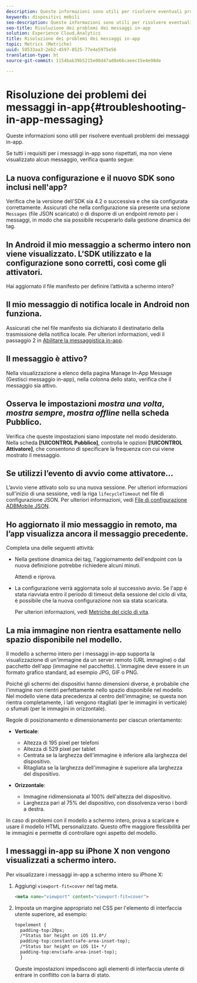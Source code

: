 ```yaml
---
description: Queste informazioni sono utili per risolvere eventuali problemi dei messaggi in-app.
keywords: dispositivi mobili
seo-description: Queste informazioni sono utili per risolvere eventuali problemi dei messaggi in-app.
seo-title: Risoluzione dei problemi dei messaggi in-app
solution: Experience Cloud,Analytics
title: Risoluzione dei problemi dei messaggi in-app
topic: Metrics (Metriche)
uuid: 58533aa3-2eb2-4597-8525-77e4e5975e56
translation-type: ht
source-git-commit: 1154bab39b5215e00d47ad8e66caeec15e4e98de

---
```



# Risoluzione dei problemi dei messaggi in-app{#troubleshooting-in-app-messaging}

Queste informazioni sono utili per risolvere eventuali problemi dei messaggi in-app.

Se tutti i requisiti per i messaggi in-app sono rispettati, ma non viene visualizzato alcun messaggio, verifica quanto segue:

## La nuova configurazione e il nuovo SDK sono inclusi nell'app?

Verifica che la versione dell'SDK sia 4.2 o successiva e che sia configurata correttamente. Assicurati che nella configurazione sia presente una sezione `Messages` (file JSON scaricato) o di disporre di un endpoint remoto per i messaggi, in modo che sia possibile recuperarlo dalla gestione dinamica dei tag.

## In Android il mio messaggio a schermo intero non viene visualizzato. L’SDK utilizzato e la configurazione sono corretti, così come gli attivatori.

Hai aggiornato il file manifesto per definire l’attività a schermo intero?

## Il mio messaggio di notifica locale in Android non funziona.

Assicurati che nel file manifesto sia dichiarato il destinatario della trasmissione della notifica locale. Per ulteriori informazioni, vedi il passaggio 2 in [Abilitare la messaggistica in-app](/help/android/messaging-main/messaging/messaging.md).

## Il messaggio è attivo?

Nella visualizzazione a elenco della pagina Manage In-App Message (Gestisci messaggio in-app), nella colonna dello stato, verifica che il messaggio sia attivo.

## Osserva le impostazioni *mostra una volta*, *mostra sempre*, *mostra offline* nella scheda Pubblico.

Verifica che queste impostazioni siano impostate nel modo desiderato. Nella scheda **[!UICONTROL Pubblico]**, controlla le opzioni **[!UICONTROL Attivatore]**, che consentono di specificare la frequenza con cui viene mostrato il messaggio.

## Se utilizzi l’evento di avvio come attivatore...

L’avvio viene attivato solo su una nuova sessione. Per ulteriori informazioni sull'inizio di una sessione, vedi la riga `lifecycleTimeout` nel file di configurazione JSON. Per ulteriori informazioni, vedi [File di configurazione ADBMobile JSON](/help/ios/configuration/json-config/json-config.md).

## Ho aggiornato il mio messaggio in remoto, ma l’app visualizza ancora il messaggio precedente.

Completa una delle seguenti attività:

* Nella gestione dinamica dei tag, l'aggiornamento dell'endpoint con la nuova definizione potrebbe richiedere alcuni minuti.

   Attendi e riprova.

* La configurazione verrà aggiornata solo al successivo avvio.
Se l'app è stata riavviata entro il periodo di timeout della sessione del ciclo di vita, è possibile che la nuova configurazione non sia stata scaricata.

   Per ulteriori informazioni, vedi [Metriche del ciclo di vita](/help/ios/metrics.md).

## La mia immagine non rientra esattamente nello spazio disponibile nel modello.

Il modello a schermo intero per i messaggi in-app supporta la visualizzazione di un'immagine da un server remoto (URL immagine) o dal pacchetto dell'app (immagine nel pacchetto). L'immagine deve essere in un formato grafico standard, ad esempio JPG, GIF o PNG.

Poiché gli schermi dei dispositivi hanno dimensioni diverse, è probabile che l'immagine non rientri perfettamente nello spazio disponibile nel modello. Nel modello viene data precedenza al centro dell'immagine; se questa non rientra completamente, i lati vengono ritagliati (per le immagini in verticale) o sfumati (per le immagini in orizzontale).

Regole di posizionamento e dimensionamento per ciascun orientamento:

* **Verticale**:
   * Altezza di 195 pixel per telefoni
   * Altezza di 529 pixel per tablet
   * Centrata se la larghezza dell'immagine è inferiore alla larghezza del dispositivo.
   * Ritagliata se la larghezza dell'immagine è superiore alla larghezza del dispositivo.

* **Orizzontale**:
   * Immagine ridimensionata al 100% dell'altezza del dispositivo.
   * Larghezza pari al 75% del dispositivo, con dissolvenza verso i bordi a destra.

In caso di problemi con il modello a schermo intero, prova a scaricare e usare il modello HTML personalizzato. Questo offre maggiore flessibilità per le immagini e permette di controllare ogni aspetto del modello.

## I messaggi in-app su iPhone X non vengono visualizzati a schermo intero.

Per visualizzare i messaggi in-app a schermo intero su iPhone X:

1. Aggiungi `viewport-fit=cover` nel tag meta.

   ```html
   <meta name="viewport" content="viewport-fit=cover">
   ```

1. Imposta un margine appropriato nel CSS per l'elemento di interfaccia utente superiore, ad esempio:

   ```html
   topelement {
     padding-top:20px;
     /*Status bar height on iOS 11.0*/
     padding-top:constant(safe-area-inset-top);
     /*Status bar height on iOS 11+ */
     padding-top:env(safe-area-inset-top);
     } 
   ```

   Queste impostazioni impediscono agli elementi di interfaccia utente di entrare in conflitto con la barra di stato.
